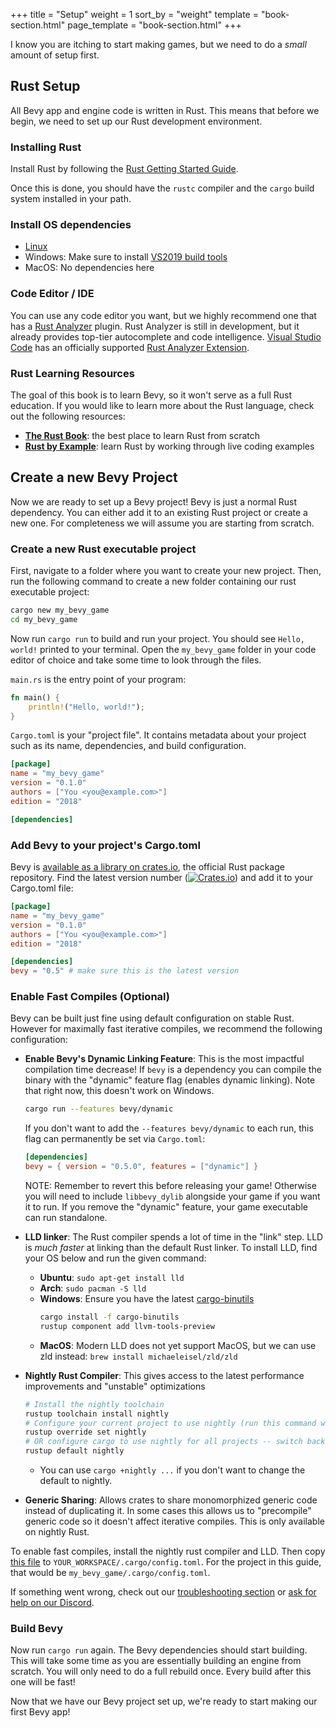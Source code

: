 +++
title = "Setup"
weight = 1
sort_by = "weight"
template = "book-section.html"
page_template = "book-section.html"
+++

I know you are itching to start making games, but we need to do a _small_ amount of setup first.

## Rust Setup

All Bevy app and engine code is written in Rust. This means that before we begin, we need to set up our Rust development environment.

### Installing Rust

Install Rust by following the [Rust Getting Started Guide](https://www.rust-lang.org/learn/get-started).

Once this is done, you should have the ```rustc``` compiler and the ```cargo``` build system installed in your path.

### Install OS dependencies
* [Linux](https://github.com/bevyengine/bevy/blob/main/docs/linux_dependencies.md)
* Windows: Make sure to install [VS2019 build tools](https://visualstudio.microsoft.com/thank-you-downloading-visual-studio/?sku=BuildTools&rel=16)
* MacOS: No dependencies here

### Code Editor / IDE

You can use any code editor you want, but we highly recommend one that has a [Rust Analyzer](https://github.com/rust-analyzer/rust-analyzer) plugin. Rust Analyzer is still in development, but it already provides top-tier autocomplete and code intelligence. [Visual Studio Code](https://code.visualstudio.com/) has an officially supported [Rust Analyzer Extension](https://marketplace.visualstudio.com/items?itemName=matklad.rust-analyzer).

### Rust Learning Resources

The goal of this book is to learn Bevy, so it won't serve as a full Rust education. If you would like to learn more about the Rust language, check out the following resources:

* [**The Rust Book**](https://doc.rust-lang.org/book/): the best place to learn Rust from scratch
* [**Rust by Example**](https://doc.rust-lang.org/rust-by-example/): learn Rust by working through live coding examples


## Create a new Bevy Project

Now we are ready to set up a Bevy project! Bevy is just a normal Rust dependency. You can either add it to an existing Rust project or create a new one. For completeness we will assume you are starting from scratch.

### Create a new Rust executable project

First, navigate to a folder where you want to create your new project. Then, run the following command to create a new folder containing our rust executable project:

```sh
cargo new my_bevy_game
cd my_bevy_game
```

Now run ```cargo run``` to build and run your project. You should see ```Hello, world!``` printed to your terminal. Open the ```my_bevy_game``` folder in your code editor of choice and take some time to look through the files.

```main.rs``` is the entry point of your program:
```rs
fn main() {
    println!("Hello, world!");
}
```

```Cargo.toml``` is your "project file". It contains metadata about your project such as its name, dependencies, and build configuration.

```toml
[package]
name = "my_bevy_game"
version = "0.1.0"
authors = ["You <you@example.com>"]
edition = "2018"

[dependencies]
```

### Add Bevy to your project's Cargo.toml

Bevy is [available as a library on crates.io](https://crates.io/crates/bevy), the official Rust package repository. Find the latest version number ([![Crates.io](https://img.shields.io/crates/v/bevy.svg)](https://crates.io/crates/bevy)) and add it to your Cargo.toml file:

```toml
[package]
name = "my_bevy_game"
version = "0.1.0"
authors = ["You <you@example.com>"]
edition = "2018"

[dependencies]
bevy = "0.5" # make sure this is the latest version
```
### Enable Fast Compiles (Optional)

Bevy can be built just fine using default configuration on stable Rust. However for maximally fast iterative compiles, we recommend the following configuration:

* **Enable Bevy's Dynamic Linking Feature**: This is the most impactful compilation time decrease! If `bevy` is a dependency you can compile the binary with the "dynamic" feature flag (enables dynamic linking). Note that right now, this doesn't work on Windows.
    ```sh
    cargo run --features bevy/dynamic
    ```
    If you don't want to add the `--features bevy/dynamic` to each run, this flag can permanently be set via `Cargo.toml`:
    ```toml
    [dependencies]
    bevy = { version = "0.5.0", features = ["dynamic"] }
    ```
    NOTE: Remember to revert this before releasing your game! Otherwise you will need to include `libbevy_dylib` alongside your game if you want it to run. If you remove the "dynamic" feature, your game executable can run standalone.

* **LLD linker**: The Rust compiler spends a lot of time in the "link" step. LLD is _much faster_ at linking than the default Rust linker. To install LLD, find your OS below and run the given command:
    * **Ubuntu**: `sudo apt-get install lld`
    * **Arch**: `sudo pacman -S lld`
    * **Windows**: Ensure you have the latest [cargo-binutils](https://github.com/rust-embedded/cargo-binutils)
        ```sh
        cargo install -f cargo-binutils
        rustup component add llvm-tools-preview
        ```
    * **MacOS**: Modern LLD does not yet support MacOS, but we can use zld instead: `brew install michaeleisel/zld/zld`
* **Nightly Rust Compiler**: This gives access to the latest performance improvements and "unstable" optimizations
    ```sh
    # Install the nightly toolchain
    rustup toolchain install nightly
    # Configure your current project to use nightly (run this command within the project)
    rustup override set nightly
    # OR configure cargo to use nightly for all projects -- switch back with `rustup default stable`
    rustup default nightly
    ```
    * You can use `cargo +nightly ...` if you don't want to change the default to nightly.
* **Generic Sharing**: Allows crates to share monomorphized generic code instead of duplicating it. In some cases this allows us to "precompile" generic code so it doesn't affect iterative compiles. This is only available on nightly Rust.

To enable fast compiles, install the nightly rust compiler and LLD. Then copy [this file](https://github.com/bevyengine/bevy/blob/main/.cargo/config_fast_builds) to `YOUR_WORKSPACE/.cargo/config.toml`. For the project in this guide, that would be `my_bevy_game/.cargo/config.toml`.

If something went wrong, check out our [troubleshooting section](/learn/book/troubleshooting/) or [ask for help on our Discord](https://discord.com/invite/gMUk5Ph).

### Build Bevy

Now run ```cargo run``` again. The Bevy dependencies should start building. This will take some time as you are essentially building an engine from scratch. You will only need to do a full rebuild once. Every build after this one will be fast!

Now that we have our Bevy project set up, we're ready to start making our first Bevy app!
